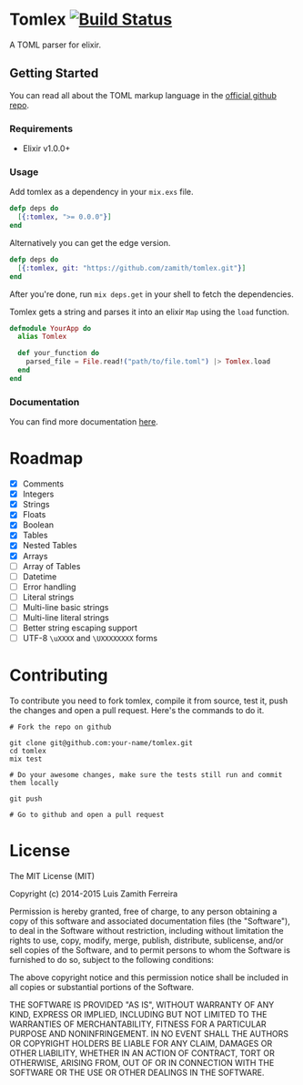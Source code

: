 # Tomlex [![Build Status](https://travis-ci.org/zamith/tomlex.svg)](https://travis-ci.org/zamith/tomlex)

A TOML parser for elixir.

## Getting Started

You can read all about the TOML markup language in the [official github repo](https://github.com/toml-lang/toml).

### Requirements

* Elixir v1.0.0+

### Usage

Add tomlex as a dependency in your `mix.exs` file.

``` elixir
defp deps do
  [{:tomlex, ">= 0.0.0"}]
end
```

Alternatively you can get the edge version.

``` elixir
defp deps do
  [{:tomlex, git: "https://github.com/zamith/tomlex.git"}]
end
```

After you're done, run `mix deps.get` in your shell to fetch the dependencies.

Tomlex gets a string and parses it into an elixir `Map` using the `load`
function.

``` elixir
defmodule YourApp do
  alias Tomlex

  def your_function do
    parsed_file = File.read!("path/to/file.toml") |> Tomlex.load
  end
end
```

### Documentation

You can find more documentation [here](http://hexdocs.pm/tomlex/0.0.3/).

# Roadmap

- [X] Comments
- [X] Integers
- [X] Strings
- [X] Floats
- [X] Boolean
- [X] Tables
- [X] Nested Tables
- [X] Arrays
- [ ] Array of Tables
- [ ] Datetime
- [ ] Error handling
- [ ] Literal strings
- [ ] Multi-line basic strings
- [ ] Multi-line literal strings
- [ ] Better string escaping support
- [ ] UTF-8 `\uXXXX` and `\UXXXXXXXX` forms

# Contributing

To contribute you need to fork tomlex, compile it from source, test it, push the
changes and open a pull request. Here's the commands to do it.

```
# Fork the repo on github

git clone git@github.com:your-name/tomlex.git
cd tomlex
mix test

# Do your awesome changes, make sure the tests still run and commit them locally

git push

# Go to github and open a pull request
```

# License

The MIT License (MIT)

Copyright (c) 2014-2015 Luis Zamith Ferreira

Permission is hereby granted, free of charge, to any person obtaining a copy
of this software and associated documentation files (the "Software"), to deal
in the Software without restriction, including without limitation the rights
to use, copy, modify, merge, publish, distribute, sublicense, and/or sell
copies of the Software, and to permit persons to whom the Software is
furnished to do so, subject to the following conditions:

The above copyright notice and this permission notice shall be included in
all copies or substantial portions of the Software.

THE SOFTWARE IS PROVIDED "AS IS", WITHOUT WARRANTY OF ANY KIND, EXPRESS OR
IMPLIED, INCLUDING BUT NOT LIMITED TO THE WARRANTIES OF MERCHANTABILITY,
FITNESS FOR A PARTICULAR PURPOSE AND NONINFRINGEMENT. IN NO EVENT SHALL THE
AUTHORS OR COPYRIGHT HOLDERS BE LIABLE FOR ANY CLAIM, DAMAGES OR OTHER
LIABILITY, WHETHER IN AN ACTION OF CONTRACT, TORT OR OTHERWISE, ARISING FROM,
OUT OF OR IN CONNECTION WITH THE SOFTWARE OR THE USE OR OTHER DEALINGS IN
THE SOFTWARE.
